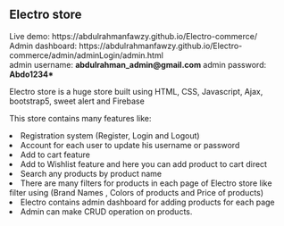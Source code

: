 ## Electro store
<div>
  Live demo: https://abdulrahmanfawzy.github.io/Electro-commerce/
</div>
<div>
  Admin dashboard: https://abdulrahmanfawzy.github.io/Electro-commerce/admin/adminLogin/admin.html
</div>
<span>admin username: <strong>abdulrahman_admin@gmail.com</strong></span>
admin password: <strong>Abdo1234*</strong>

Electro store is a huge store built using HTML, CSS, Javascript, Ajax, bootstrap5, sweet alert and Firebase

This store contains many features like:

<li>Registration system (Register, Login and Logout)</li>
<li>Account for each user to update his username or password</li>
<li>Add to cart feature</li>
<li>Add to Wishlist feature and here you can add product to cart direct</li>
<li>Search any products by product name</li>
<li>There are many filters for products in each page of Electro store like filter using (Brand Names , Colors of products and Price of products)</li>
<li>Electro contains admin dashboard for adding products for each page</li>
<li>Admin can make CRUD operation on products.</li>
